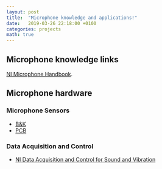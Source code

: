 ```yaml
---
layout: post
title:  "Microphone knowledge and applications!"
date:   2019-03-26 22:18:00 +0100
categories: projects
math: true
---
```


## Microphone knowledge links

[NI Microphone Handbook](http://www.ni.com/sv-se/innovations/white-papers/08/microphone-handbook.html).

## Microphone hardware

### Microphone Sensors
* [B&K](https://www.bksv.com/en/products/transducers/acoustic/microphones/microphone-cartridges)
* [PCB](https://www.pcb.com/products/productfinder.aspx?tx=18)

### Data Acquisition and Control
* [NI Data Acquisition and Control for Sound and Vibration](http://www.ni.com/sv-se/shop/select/sound-and-vibration-category#facet:&productBeginIndex:0&orderBy:&pageView:grid&pageSize:&)

